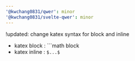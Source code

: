 ```yaml
---
'@kwchang0831/qwer': minor
'@kwchang0831/svelte-qwer': minor
---
```


!updated: change katex syntax for block and inline

- katex block : ```math block
- katex inline : `$...$`

